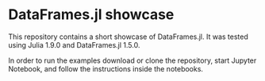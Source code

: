 # DataFrames.jl showcase

This repository contains a short showcase of DataFrames.jl. It was tested using Julia 1.9.0 and DataFrames.jl 1.5.0.

In order to run the examples download or clone the repository, start Jupyter Notebook, and follow the instructions inside the notebooks.
